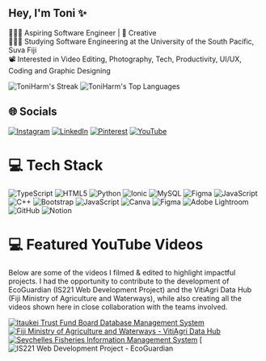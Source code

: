 ## Hey, I'm Toni :sparkles:
👩🏻‍💻 Aspiring Software Engineer | 🎨 Creative<br>👩🏻‍🎓 Studying Software Engineering at the University of the South Pacific, Suva Fiji<br>📽️ Interested in Video Editing, Photography, Tech, Productivity, UI/UX, Coding and Graphic Designing

![ToniHarm's Streak](https://github-readme-streak-stats.herokuapp.com/?user=ToniHarm&theme=nightowl&hide_border=true)
![ToniHarm's Top Languages](https://github-readme-stats.vercel.app/api/top-langs/?username=ToniHarm&theme=nightowl&show_icons=true&hide_border=true&layout=compact)

## 🌐 Socials
[![Instagram](https://img.shields.io/badge/Instagram-%23E4405F.svg?logo=Instagram&logoColor=white)](https://instagram.com/tmnii) [![LinkedIn](https://img.shields.io/badge/LinkedIn-%230077B5.svg?logo=linkedin&logoColor=white)](https://linkedin.com/in/toni-harm-nam) [![Pinterest](https://img.shields.io/badge/Pinterest-%23E60023.svg?logo=Pinterest&logoColor=white)](https://pinterest.com/tonimadeline) [![YouTube](https://img.shields.io/badge/YouTube-%23FF0000.svg?logo=YouTube&logoColor=white)](https://youtube.com/@toniharmnam2116) 

# 💻 Tech Stack
![TypeScript](https://img.shields.io/badge/typescript-%23007ACC.svg?style=for-the-badge&logo=typescript&logoColor=white) ![HTML5](https://img.shields.io/badge/html5-%23E34F26.svg?style=for-the-badge&logo=html5&logoColor=white) ![Python](https://img.shields.io/badge/python-3670A0?style=for-the-badge&logo=python&logoColor=ffdd54) ![Ionic](https://img.shields.io/badge/Ionic-%233880FF.svg?style=for-the-badge&logo=Ionic&logoColor=white) ![MySQL](https://img.shields.io/badge/mysql-4479A1.svg?style=for-the-badge&logo=mysql&logoColor=white) ![Figma](https://img.shields.io/badge/figma-%23F24E1E.svg?style=for-the-badge&logo=figma&logoColor=white) ![JavaScript](https://img.shields.io/badge/javascript-%23323330.svg?style=for-the-badge&logo=javascript&logoColor=%23F7DF1E) ![C++](https://img.shields.io/badge/c++-%2300599C.svg?style=for-the-badge&logo=c%2B%2B&logoColor=white) ![Bootstrap](https://img.shields.io/badge/bootstrap-%238511FA.svg?style=for-the-badge&logo=bootstrap&logoColor=white) ![JavaScript](https://img.shields.io/badge/javascript-%23323330.svg?style=for-the-badge&logo=javascript&logoColor=%23F7DF1E) ![Canva](https://img.shields.io/badge/Canva-%2300C4CC.svg?style=for-the-badge&logo=Canva&logoColor=white) ![Figma](https://img.shields.io/badge/figma-%23F24E1E.svg?style=for-the-badge&logo=figma&logoColor=white) ![Adobe Lightroom](https://img.shields.io/badge/Adobe%20Lightroom-31A8FF.svg?style=for-the-badge&logo=Adobe%20Lightroom&logoColor=white) ![GitHub](https://img.shields.io/badge/github-%23121011.svg?style=for-the-badge&logo=github&logoColor=white) ![Notion](https://img.shields.io/badge/Notion-%23000000.svg?style=for-the-badge&logo=notion&logoColor=white)

# 💻 Featured YouTube Videos
Below are some of the videos I filmed & edited to highlight impactful projects.
I had the opportunity to contribute to the development of EcoGuardian (IS221 Web Development Project) and the VitiAgri Data Hub (Fiji Ministry of Agriculture and Waterways), while also creating all the videos shown here in close collaboration with the teams involved. </br>

[![Itaukei Trust Fund Board Database Management System](https://ytcards.demolab.com/?id=CP1VC07_Vx0&title=Itaukei+Trust+Fund+Board+Database+Management+System&lang=en&timestamp=1689854400&background_color=%230d1117&title_color=%23ffffff&stats_color=%23dedede&max_title_lines=1&width=250&border_radius=5&duration=75.6 "Itaukei Trust Fund Board Database Management System")](https://youtu.be/Wjj21p3tvcg?si=b7QYksN87h0wsGpQ)
[![Fiji Ministry of Agriculture and Waterways - VitiAgri Data Hub](https://ytcards.demolab.com/?id=evOh5AGZ0w8&title=Fiji+Ministry+of+Agriculture+and+Waterways+-+VitiAgri+Data+Hub&lang=en&timestamp=1691409600&background_color=%230d1117&title_color=%23ffffff&stats_color=%23dedede&max_title_lines=1&width=250&border_radius=5&duration=134.4 "Fiji Ministry of Agriculture and Waterways - VitiAgri Data Hub")](https://youtu.be/evOh5AGZ0w8?si=34G-EA-E-WkjDuqO)
[![Seychelles Fisheries Information Management System](https://ytcards.demolab.com/?id=RF74IBhQ594&title=Seychelles+Fisheries+Information+Management+System&lang=en&timestamp=1693396800&background_color=%230d1117&title_color=%23ffffff&stats_color=%23dedede&max_title_lines=1&width=250&border_radius=5&duration=88.2 "Seychelles Fisheries Information Management System")](https://youtu.be/RF74IBhQ594?si=jMJ00jBuF-CtbcOF)
[![IS221 Web Development Project - EcoGuardian](https://ytcards.demolab.com/?id=N2pZMe9lVt0&title=IS221+EcoGuardian's+Promo+Video+(2024)&lang=en&timestamp=1716897600&background_color=%230d1117&title_color=%23ffffff&stats_color=%23dedede&max_title_lines=1&width=250&border_radius=5&duration=132 "IS221 Web Development Project - EcoGuardian (2024)")
